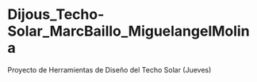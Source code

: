 # Dijous_Techo-Solar_MarcBaillo_MiguelangelMolina
Proyecto de Herramientas de Diseño del Techo Solar (Jueves)
